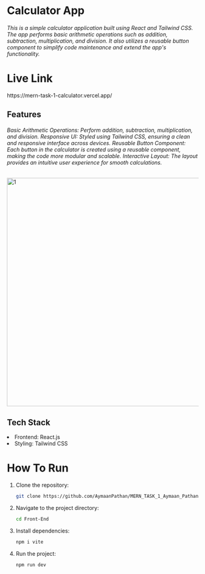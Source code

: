 <h1>Calculator App</h1>

  
<h6>This is a simple calculator application built using React and Tailwind CSS. The app performs basic arithmetic operations such as addition, subtraction, multiplication, and division. It also utilizes a reusable button component to simplify code maintenance and extend the app's functionality.</h6>

<h1>Live Link</h1>
    https://mern-task-1-calculator.vercel.app/
  





<h2>Features</h2>
<h6>Basic Arithmetic Operations: Perform addition, subtraction, multiplication, and division.
Responsive UI: Styled using Tailwind CSS, ensuring a clean and responsive interface across devices.
Reusable Button Component: Each button in the calculator is created using a reusable component, making the code more modular and scalable.
Interactive Layout: The layout provides an intuitive user experience for smooth calculations.</h6>
  

<img width="599" alt="1" src="https://github.com/user-attachments/assets/78653059-c999-4796-ac70-001ef67a9a83">

<h2>Tech Stack</h2>
<li>Frontend: React.js</li>
<li>Styling: Tailwind CSS</li>



<h1>How To Run</h1>


1. Clone the repository:

    ```bash
    git clone https://github.com/AymaanPathan/MERN_TASK_1_Aymaan_Pathan.git
    ```

2. Navigate to the project directory:

    ```bash
    cd Front-End
    ```

3. Install dependencies:

    ```bash
    npm i vite
    ```

4. Run the project:
    ```bash
   npm run dev
    ```


